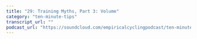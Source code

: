 ```yaml
---
title: "29: Training Myths, Part 3: Volume"
category: "ten-minute-tips"
transcript_url: ""
podcast_url: "https://soundcloud.com/empiricalcyclingpodcast/ten-minute-tips-29-training-myths-part-3-volume"
---
```

